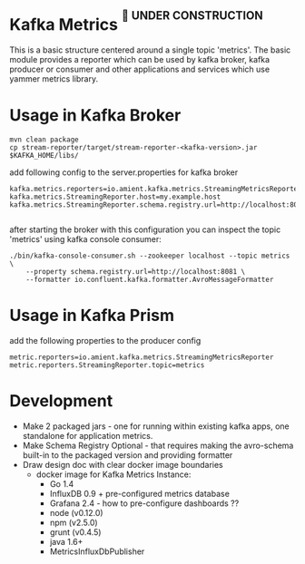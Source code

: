 # Kafka Metrics  <sup><sup>:no_entry_sign: UNDER CONSTRUCTION</sup></sup>

This is a basic structure centered around a single topic 'metrics'. The basic module provides a reporter which 
can be used by kafka broker, kafka producer or consumer and other applications and services which use yammer metrics
library.
 

# Usage in Kafka Broker

```
mvn clean package
cp stream-reporter/target/stream-reporter-<kafka-version>.jar $KAFKA_HOME/libs/
```

add following config to the server.properties for kafka broker 

```
kafka.metrics.reporters=io.amient.kafka.metrics.StreamingMetricsReporter
kafka.metrics.StreamingReporter.host=my.example.host
kafka.metrics.StreamingReporter.schema.registry.url=http://localhost:8081
    
```

after starting the broker with this configuration you can inspect the topic 'metrics' using kafka console consumer:

```
./bin/kafka-console-consumer.sh --zookeeper localhost --topic metrics \
    --property schema.registry.url=http://localhost:8081 \
    --formatter io.confluent.kafka.formatter.AvroMessageFormatter
```

# Usage in Kafka Prism

add the following properties to the producer config

```
metric.reporters=io.amient.kafka.metrics.StreamingMetricsReporter
metric.reporters.StreamingReporter.topic=metrics
```


# Development

- Make 2 packaged jars - one for running within existing kafka apps, one standalone for application metrics.
- Make Schema Registry Optional - that requires making the avro-schema built-in to the packaged version and providing formatter
- Draw design doc with clear docker image boundaries
    - docker image for Kafka Metrics Instance:
        - Go 1.4
        - InfluxDB 0.9 + pre-configured metrics database
        - Grafana 2.4 - how to pre-configure dashboards ??
        - node (v0.12.0)
        - npm (v2.5.0)
        - grunt (v0.4.5)
        - java 1.6+
        - MetricsInfluxDbPublisher


